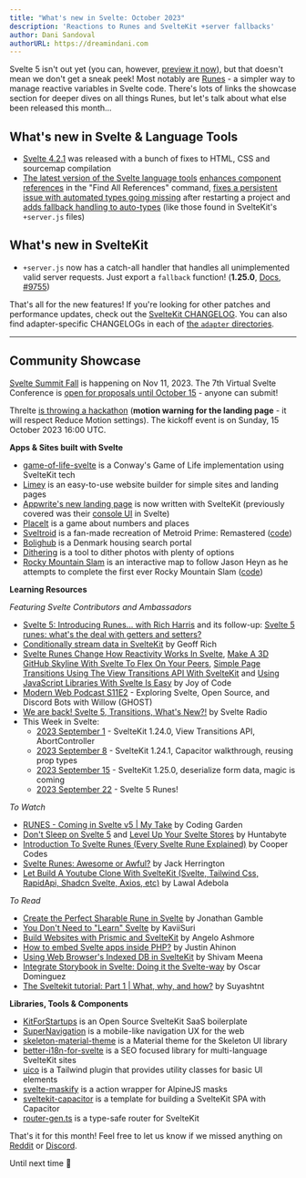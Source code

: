 ```yaml
---
title: "What's new in Svelte: October 2023"
description: 'Reactions to Runes and SvelteKit +server fallbacks'
author: Dani Sandoval
authorURL: https://dreamindani.com
---
```


Svelte 5 isn't out yet (you can, however, [preview it now](https://svelte-5-preview.vercel.app/)), but that doesn't mean we don't get a sneak peek! Most notably are [Runes](https://svelte.dev/blog/runes) - a simpler way to manage reactive variables in Svelte code. There's lots of links the showcase section for deeper dives on all things Runes, but let's talk about what else been released this month...

## What's new in Svelte & Language Tools

- [Svelte 4.2.1](https://github.com/sveltejs/svelte/blob/master/packages/svelte/CHANGELOG.md#421) was released with a bunch of fixes to HTML, CSS and sourcemap compilation
- [The latest version of the Svelte language tools](https://github.com/sveltejs/language-tools/releases/tag/extensions-107.11.0) [enhances component references](https://github.com/sveltejs/language-tools/pull/2157) in the "Find All References" command, [fixes a persistent issue with automated types going missing](https://github.com/sveltejs/language-tools/pull/2160) after restarting a project and [adds fallback handling to auto-types](https://github.com/sveltejs/language-tools/issues/2156) (like those found in SvelteKit's `+server.js` files)

## What's new in SvelteKit

- `+server.js` now has a catch-all handler that handles all unimplemented valid server requests. Just export a `fallback` function! (**1.25.0**, [Docs](https://kit.svelte.dev/docs/routing#server-fallback-method-handler), [#9755](https://github.com/sveltejs/kit/pull/9755))

That's all for the new features! If you're looking for other patches and performance updates, check out the [SvelteKit CHANGELOG](https://github.com/sveltejs/kit/blob/master/packages/kit/CHANGELOG.md). You can also find adapter-specific CHANGELOGs in each of [the `adapter` directories](https://github.com/sveltejs/kit/tree/master/packages).

---

## Community Showcase

[Svelte Summit Fall](https://www.sveltesummit.com/) is happening on Nov 11, 2023. The 7th Virtual Svelte Conference is [open for proposals until October 15](https://sessionize.com/svelte-summit-fall-2023/) - anyone can submit!

Threlte [is throwing a hackathon](https://threlte.xyz/hackathon) (**motion warning for the landing page** - it will respect Reduce Motion settings). The kickoff event is on Sunday, 15 October 2023 16:00 UTC.

**Apps & Sites built with Svelte**

- [game-of-life-svelte](https://github.com/StephenGunn/game-of-life-svelte) is a Conway's Game of Life implementation using SvelteKit tech
- [Limey](https://limey.io/) is an easy-to-use website builder for simple sites and landing pages
- [Appwrite's new landing page](https://appwrite.io/) is now written with SvelteKit (previously covered was their [console UI](https://github.com/appwrite/console) in Svelte)
- [PlaceIt](https://github.com/Dae314/placeit-game) is a game about numbers and places
- [Sveltroid](https://sveltroid.vercel.app/) is a fan-made recreation of Metroid Prime: Remastered ([code](https://github.com/TylerTonyJohnson/Metroid))
- [Bolighub](https://www.bolighub.dk/) is a Denmark housing search portal
- [Dithering](https://www.sigrist.dev/dithering) is a tool to dither photos with plenty of options
- [Rocky Mountain Slam](https://www.rockymountainslam.com/) is an interactive map to follow Jason Heyn as he attempts to complete the first ever Rocky Mountain Slam ([code](https://github.com/martyheyn/rocky-mnt-slam))

**Learning Resources**

_Featuring Svelte Contributors and Ambassadors_

- [Svelte 5: Introducing Runes... with Rich Harris](https://www.youtube.com/watch?v=RVnxF3j3N8U) and its follow-up: [Svelte 5 runes: what's the deal with getters and setters?](https://www.youtube.com/watch?v=NR8L5m73dtE)
- [Conditionally stream data in SvelteKit](https://geoffrich.net/posts/conditionally-stream-data/) by Geoff Rich
- [Svelte Runes Change How Reactivity Works In Svelte](https://www.youtube.com/watch?v=TOTUXiYZhf4), [Make A 3D GitHub Skyline With Svelte To Flex On Your Peers](https://www.youtube.com/watch?v=f9fd1L1FEts), [Simple Page Transitions Using The View Transitions API With SvelteKit](https://www.youtube.com/watch?v=q_2irZO4SS8) and [Using JavaScript Libraries With Svelte Is Easy](https://www.youtube.com/watch?v=N9OjaQ0XtKQ) by Joy of Code
- [Modern Web Podcast S11E2](https://modernweb.podbean.com/e/modern-web-podcast-s11e2-exploring-svelte-open-source-and-discord-bots-with-willow-ghost/) - Exploring Svelte, Open Source, and Discord Bots with Willow (GHOST)
- [We are back! Svelte 5, Transitions, What's New?!](https://www.svelteradio.com/episodes/we-are-back-svelte-5-transitions-whats-new) by Svelte Radio
- This Week in Svelte:
  - [2023 September 1](https://www.youtube.com/watch?v=fonBnVCIrjE) - SvelteKit 1.24.0, View Transitions API, AbortController
  - [2023 September 8](https://www.youtube.com/watch?v=jfBjmczZwRc) - SvelteKit 1.24.1, Capacitor walkthrough, reusing prop types
  - [2023 September 15](https://www.youtube.com/watch?v=qH2FavwhU88) - SvelteKit 1.25.0, deserialize form data, magic is coming
  - [2023 September 22](https://www.youtube.com/watch?v=ek7KE1EDu2w) - Svelte 5 Runes!

_To Watch_

- [RUNES - Coming in Svelte v5 | My Take](https://www.youtube.com/watch?v=iCK1coch1wA) by Coding Garden
- [Don't Sleep on Svelte 5](https://www.youtube.com/watch?v=DgNWssn2vpc) and [Level Up Your Svelte Stores](https://www.youtube.com/watch?v=-vjNAyL2JCQ) by Huntabyte
- [Introduction To Svelte Runes (Every Svelte Rune Explained)](https://www.youtube.com/watch?v=gihSBVfyFbI) by Cooper Codes
- [Svelte Runes: Awesome or Awful?](https://www.youtube.com/watch?v=JRZCqUOmFwY) by Jack Herrington
- [Let Build A Youtube Clone With SvelteKit (Svelte, Tailwind Css, RapidApi, Shadcn Svelte, Axios, etc)](https://www.youtube.com/watch?v=65yMfpsoH4o) by Lawal Adebola

_To Read_

- [Create the Perfect Sharable Rune in Svelte](https://dev.to/jdgamble555/create-the-perfect-sharable-rune-in-svelte-ij8) by Jonathan Gamble
- [You Don't Need to "Learn" Svelte](https://kaviisuri.com/you-dont-need-to-learn-svelte) by KaviiSuri
- [Build Websites with Prismic and SvelteKit](https://prismic.io/blog/sveltekit-prismic-integration) by Angelo Ashmore
- [How to embed Svelte apps inside PHP?](https://www.okupter.com/blog/php-embed-svelte) by Justin Ahinon
- [Using Web Browser's Indexed DB in SvelteKit](https://dev.to/theether0/using-web-browsers-indexed-db-in-sveltekit-3oo3) by Shivam Meena
- [Integrate Storybook in Svelte: Doing it the Svelte-way](https://mainmatter.com/blog/2023/09/18/integrate-storybook-in-svelte-doing-it-the-svelte-way/) by Oscar Dominguez
- [The Sveltekit tutorial: Part 1 | What, why, and how?](https://tntman.tech/posts/sveltekit-guide-part-1) by Suyashtnt

**Libraries, Tools & Components**

- [KitForStartups](https://github.com/okupter/kitforstartups) is an Open Source SvelteKit SaaS boilerplate
- [SuperNavigation](https://github.com/0xDjole/super-navigation) is a mobile-like navigation UX for the web
- [skeleton-material-theme](https://github.com/plasmatech8/skeleton-material-theme) is a Material theme for the Skeleton UI library
- [better-i18n-for-svelte](https://github.com/versiobit/better-i18n-for-svelte) is a SEO focused library for multi-language SvelteKit sites
- [uico](https://github.com/rossrobino/uico) is a Tailwind plugin that provides utility classes for basic UI elements
- [svelte-maskify](https://www.npmjs.com/package/svelte-maskify) is a action wrapper for AlpineJS masks
- [sveltekit-capacitor](https://github.com/Hugos68/sveltekit-capacitor) is a template for building a SvelteKit SPA with Capacitor
- [router-gen.ts](https://gist.github.com/HugeLetters/7a2813897dfe08fa948a13cac8a359c7) is a type-safe router for SvelteKit

That's it for this month! Feel free to let us know if we missed anything on [Reddit](https://www.reddit.com/r/sveltejs/) or [Discord](https://discord.gg/svelte).

Until next time 👋

